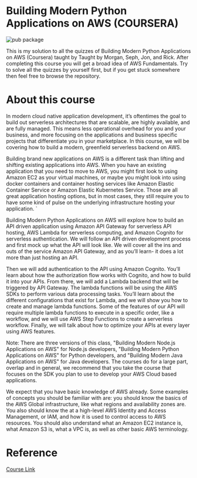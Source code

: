 #  Building Modern Python Applications on AWS (COURSERA)
![pub package](https://img.shields.io/badge/dev-meetsandeepan-magenta.svg)

This is my solution to all the quizzes of Building Modern Python Applications on AWS (Coursera) taught by Taught by Morgan, Seph, Jon, and Rick. After completing this course you will get a broad idea of AWS Fundamentals. Try to solve all the quizzes by yourself first, but if you get stuck somewhere then feel free to browse the repository.

# About this course

In modern cloud native application development, it’s oftentimes the goal to build out serverless architectures that are scalable, are highly available, and are fully managed. This means less operational overhead for you and your business, and more focusing on the applications and business specific projects that differentiate you in your marketplace. In this course, we will be covering how to build a modern, greenfield serverless backend on AWS. 

Building brand new applications on AWS is a different task than lifting and shifting existing applications into AWS. When you have an existing application that you need to move to AWS, you might first look to using Amazon EC2 as your virtual machines, or maybe you might look into using docker containers and container hosting services like Amazon Elastic Container Service or Amazon Elastic Kubernetes Service. Those are all great application hosting options, but in most cases, they still require you to have some kind of pulse on the underlying infrastructure hosting your application. 	`

Building Modern Python Applications on AWS will explore how to build an API driven application using Amazon API Gateway for serverless API hosting, AWS Lambda for serverless computing, and Amazon Cognito for serverless authentication. We will follow an API driven development process and first mock up what the API will look like. We will cover all the ins and outs of the service Amazon API Gateway, and as you’ll learn- it does a lot more than just hosting an API. 

Then we will add authentication to the API using Amazon Cognito. You’ll learn about how the authorization flow works with Cognito, and how to build it into your APIs. From there, we will add a Lambda backend that will be triggered by API Gateway. The lambda functions will be using the AWS SDKs to perform various data processing tasks. You’ll learn about the different configurations that exist for Lambda, and we will show you how to create and manage lambda functions. Some of the features of our API will require multiple lambda functions to execute in a specific order, like a workflow, and we will use AWS Step Functions to create a serverless workflow. Finally, we will talk about how to optimize your APIs at every layer using AWS features.

Note: There are three versions of this class, "Building Modern Node.js Applications on AWS" for Node.js developers, "Building Modern Python Applications on AWS" for Python developers, and "Building Modern Java Applications on AWS" for Java developers.  The courses do for a large part, overlap and in general, we recommend that you take the course that focuses on the SDK you plan to use to develop your AWS Cloud based applications.

We expect that you have basic knowledge of AWS already. Some examples of concepts you should be familiar with are: you should know the basics of the AWS Global infrastructure, like what regions and availability zones are. You also should know the at a high-level AWS Identity and Access Management, or IAM, and how it is used to control access to AWS resources. You should also understand what an Amazon EC2 instance is, what Amazon S3 is, what a VPC is, as well as other basic AWS terminology.

# Reference

[Course Link](https://www.coursera.org/learn/building-modern-python-applications-on-aws)